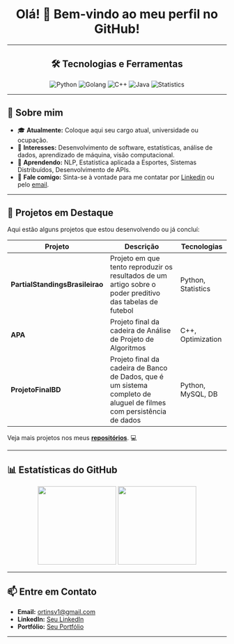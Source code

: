 <!-- Banner ou título principal -->
<h1 align="center">Olá! 👋 Bem-vindo ao meu perfil no GitHub!</h1>

---

<!-- Seção de ícones com linguagens e ferramentas -->
<h2 align="center">🛠️ Tecnologias e Ferramentas</h2>
<p align="center">
    <img src="https://img.shields.io/badge/Python-3776AB?style=for-the-badge&logo=python&logoColor=white" alt="Python" />
    <img src="https://img.shields.io/badge/Golang-00ADD8?style=for-the-badge&logo=go&logoColor=white" alt="Golang" />
    <img src="https://img.shields.io/badge/C++-00599C?style=for-the-badge&logo=cplusplus&logoColor=white" alt="C++" />
    <img src="https://img.shields.io/badge/Java-ED8B00?style=for-the-badge&logo=java&logoColor=white" alt="Java" />
    <img src="https://img.shields.io/badge/Statistics-3E6D8B?style=for-the-badge&logo=stat&logoColor=white" alt="Statistics" />
</p>

---

<!-- Seção de sobre mim -->
## 🌟 Sobre mim
<!-- Substitua este texto com suas informações pessoais -->
- 🎓 **Atualmente:** Coloque aqui seu cargo atual, universidade ou ocupação.
- 💼 **Interesses:** Desenvolvimento de software, estatísticas, análise de dados, aprendizado de máquina, visão computacional.
- 🌱 **Aprendendo:** NLP, Estatística aplicada a Esportes, Sistemas Distribuídos, Desenvolvimento de APIs.
- 💬 **Fale comigo:** Sinta-se à vontade para me contatar por [Linkedin](https://www.linkedin.com/in/victorortins/) ou pelo [email](ortinsv1@gmail.com).

---

<!-- Seção de projetos em destaque -->
## 🚀 Projetos em Destaque
Aqui estão alguns projetos que estou desenvolvendo ou já concluí:

| Projeto | Descrição | Tecnologias |
|---------|-----------|-------------|
| **PartialStandingsBrasileirao** | Projeto em que tento reproduzir os resultados de um artigo sobre o poder preditivo das tabelas de futebol | Python, Statistics |
| **APA** | Projeto final da cadeira de Análise de Projeto de Algoritmos | C++, Optimization |
| **ProjetoFinalBD** | Projeto final da cadeira de Banco de Dados, que é um sistema completo de aluguel de filmes com persistência de dados | Python, MySQL, DB |

Veja mais projetos nos meus **[repositórios]([https://github.com/seu-usuario](https://github.com/VictorOrtins))**. 💻

---

<!-- Seção de estatísticas do GitHub -->
## 📊 Estatísticas do GitHub
<p align="center">
    <img height="180em" src="https://github-readme-stats.vercel.app/api?username=VictorOrtins&show_icons=true&theme=dark&include_all_commits=true&count_private=true"/>
    <img height="180em" src="https://github-readme-stats.vercel.app/api/top-langs/?username=VictorOrtins&layout=compact&langs_count=7&theme=dark"/>
</p>

---

<!-- Seção de contatos -->
## 📫 Entre em Contato
- **Email:** [ortinsv1@gmail.com](mailto:ortinsv1@gmail.com)
- **LinkedIn:** [Seu LinkedIn](https://www.linkedin.com/in/victorortins/)
- **Portfólio:** [Seu Portfólio](https://drive.google.com/file/d/1Rg90O3Xp9ii6CAXSJdkbuxrgi4wwQCBD/view?usp=sharing)

---
